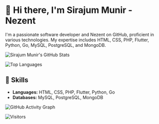 <!-- Your Name -->
# 👋 Hi there, I'm Sirajum Munir - Nezent

<!-- Introduction -->
I'm a passionate software developer and Nezent on GitHub, proficient in various technologies. My expertise includes HTML, CSS, PHP, Flutter, Python, Go, MySQL, PostgreSQL, and MongoDB.

<!-- GitHub Stats -->
![Sirajum Munir's GitHub Stats](https://github-readme-stats.vercel.app/api?username=nezent&show_icons=true&hide_border=true&count_private=true&theme=dark)

<!-- Top Languages Used -->
![Top Languages](https://github-readme-stats.vercel.app/api/top-langs/?username=nezent&layout=compact&theme=dark&hide_border=true)

<!-- Skills -->
## 💼 Skills

- **Languages:** HTML, CSS, PHP, Flutter, Python, Go
- **Databases:** MySQL, PostgreSQL, MongoDB

<!-- GitHub Activity Graph -->
![GitHub Activity Graph](https://activity-graph.herokuapp.com/graph?username=nezent&bg_color=0D1117&color=5BCDEC&line=5BCDEC&point=FFFFFF&hide_border=true)

<!-- Projects
## 🚀 Featured Projects

1. [Project 1](#) - Brief description
2. [Project 2](#) - Brief description
3. [Project 3](#) - Brief description -->

<!-- Connect with Me -->
<!-- ## 🌐 Connect with Me

[![LinkedIn](https://img.shields.io/badge/LinkedIn-0077B5?style=for-the-badge&logo=linkedin&logoColor=white)](https://www.linkedin.com/in/your-linkedin/)
[![Twitter](https://img.shields.io/badge/Twitter-1DA1F2?style=for-the-badge&logo=twitter&logoColor=white)](https://twitter.com/your-twitter)
[![Website](https://img.shields.io/badge/Website-4285F4?style=for-the-badge&logo=google-chrome&logoColor=white)](https://your-website.com) -->

<!-- Footer -->
![Visitors](https://visitor-badge.glitch.me/badge?page_id=nezent.Nezent)

<!-- Feel free to customize and add more sections as per your preferences -->

